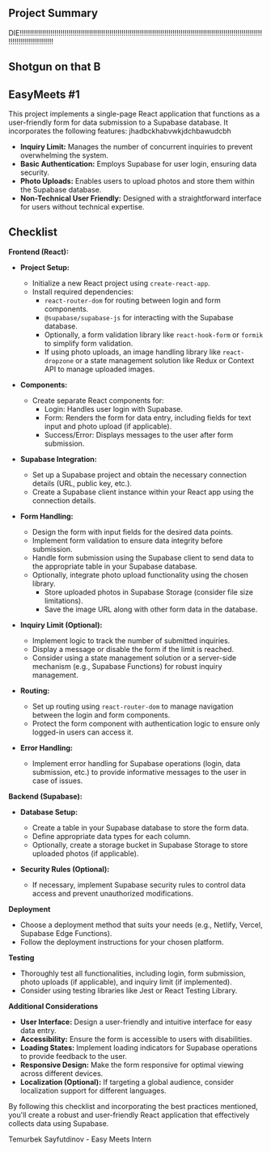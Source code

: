 ## Project Summary


DIE!!!!!!!!!!!!!!!!!!!!!!!!!!!!!!!!!!!!!!!!!!!!!!!!!!!!!!!!!!!!!!!!!!!!!!!!!!!!!!!!!!!!!!!!!!!!!!!!!!!!!!!!!!!!!!!!!!!!!!!!!!!!!!!!!!!!!!!!!!!!!

## Shotgun on that B
## EasyMeets #1

This project implements a single-page React application that functions as a user-friendly form for data submission to a Supabase database. It incorporates the following features:
jhadbckhabvwkjdchbawudcbh
- **Inquiry Limit:** Manages the number of concurrent inquiries to prevent overwhelming the system.
- **Basic Authentication:** Employs Supabase for user login, ensuring data security.
- **Photo Uploads:** Enables users to upload photos and store them within the Supabase database.
- **Non-Technical User Friendly:** Designed with a straightforward interface for users without technical expertise.

## Checklist

**Frontend (React):**

- **Project Setup:**
    - Initialize a new React project using `create-react-app`.
    - Install required dependencies:
        - `react-router-dom` for routing between login and form components.
        - `@supabase/supabase-js` for interacting with the Supabase database.
        - Optionally, a form validation library like `react-hook-form` or `formik` to simplify form validation.
        - If using photo uploads, an image handling library like `react-dropzone` or a state management solution like Redux or Context API to manage uploaded images.

- **Components:**
    - Create separate React components for:
        - Login: Handles user login with Supabase.
        - Form: Renders the form for data entry, including fields for text input and photo upload (if applicable).
        - Success/Error: Displays messages to the user after form submission.

- **Supabase Integration:**
    - Set up a Supabase project and obtain the necessary connection details (URL, public key, etc.).
    - Create a Supabase client instance within your React app using the connection details.

- **Form Handling:**
    - Design the form with input fields for the desired data points.
    - Implement form validation to ensure data integrity before submission.
    - Handle form submission using the Supabase client to send data to the appropriate table in your Supabase database.
    - Optionally, integrate photo upload functionality using the chosen library.
        - Store uploaded photos in Supabase Storage (consider file size limitations).
        - Save the image URL along with other form data in the database.

- **Inquiry Limit (Optional):**
    - Implement logic to track the number of submitted inquiries.
    - Display a message or disable the form if the limit is reached.
    - Consider using a state management solution or a server-side mechanism (e.g., Supabase Functions) for robust inquiry management.

- **Routing:**
    - Set up routing using `react-router-dom` to manage navigation between the login and form components.
    - Protect the form component with authentication logic to ensure only logged-in users can access it.

- **Error Handling:**
    - Implement error handling for Supabase operations (login, data submission, etc.) to provide informative messages to the user in case of issues.

**Backend (Supabase):**

- **Database Setup:**
    - Create a table in your Supabase database to store the form data.
    - Define appropriate data types for each column.
    - Optionally, create a storage bucket in Supabase Storage to store uploaded photos (if applicable).

- **Security Rules (Optional):**
    - If necessary, implement Supabase security rules to control data access and prevent unauthorized modifications.

**Deployment**

- Choose a deployment method that suits your needs (e.g., Netlify, Vercel, Supabase Edge Functions).
- Follow the deployment instructions for your chosen platform.

**Testing**

- Thoroughly test all functionalities, including login, form submission, photo uploads (if applicable), and inquiry limit (if implemented).
- Consider using testing libraries like Jest or React Testing Library.

**Additional Considerations**

- **User Interface:** Design a user-friendly and intuitive interface for easy data entry.
- **Accessibility:** Ensure the form is accessible to users with disabilities.
- **Loading States:** Implement loading indicators for Supabase operations to provide feedback to the user.
- **Responsive Design:** Make the form responsive for optimal viewing across different devices.
- **Localization (Optional):** If targeting a global audience, consider localization support for different languages.

By following this checklist and incorporating the best practices mentioned, you'll create a robust and user-friendly React application that effectively collects data using Supabase.

Temurbek Sayfutdinov - Easy Meets Intern